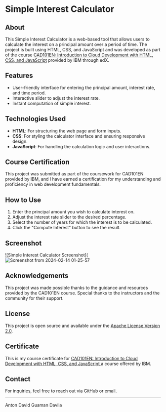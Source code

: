 # Simple Interest Calculator

## About
This Simple Interest Calculator is a web-based tool that allows users to calculate the interest on a principal amount over a period of time. The project is built using HTML, CSS, and JavaScript and was developed as part of the course [CAD101EN: Introduction to Cloud Development with HTML, CSS, and JavaScript](https://www.edx.org/learn/web-development/ibm-introduction-to-web-development-with-html5-css3-and-javascript) provided by IBM through edX.

## Features
- User-friendly interface for entering the principal amount, interest rate, and time period.
- Interactive slider to adjust the interest rate.
- Instant computation of simple interest.

## Technologies Used
- **HTML**: For structuring the web page and form inputs.
- **CSS**: For styling the calculator interface and ensuring responsive design.
- **JavaScript**: For handling the calculation logic and user interactions.

## Course Certification
This project was submitted as part of the coursework for CAD101EN provided by IBM, and I have earned a certification for my understanding and proficiency in web development fundamentals.

## How to Use
1. Enter the principal amount you wish to calculate interest on.
2. Adjust the interest rate slider to the desired percentage.
3. Select the number of years for which the interest is to be calculated.
4. Click the "Compute Interest" button to see the result.

## Screenshot
![Simple Interest Calculator Screenshot](![Screenshot from 2024-02-14 01-25-57](https://github.com/DavidGuamanDavila/simple-interest-calculator/assets/92492748/65ae09cb-05bf-4fc8-b5cd-f9cd1c3fbc17)

## Acknowledgements
This project was made possible thanks to the guidance and resources provided by the CAD101EN course. Special thanks to the instructors and the community for their support.

## License
This project is open source and available under the [Apache License Version 2.0](https://github.com/DavidGuamanDavila/simple-interest-calculator?tab=Apache-2.0-1-ov-file#).

## Certificate

This is my course certificate for [ CAD101EN: Introduction to Cloud Development with HTML, CSS, and JavaScript ](https://courses.edx.org/certificates/3996348988b24b8a9506d54a76c82217) a course offered by IBM.

## Contact
For inquiries, feel free to reach out via GitHub or email.

---

Anton David Guaman Davila
